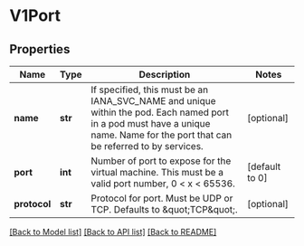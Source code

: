 # V1Port

## Properties
Name | Type | Description | Notes
------------ | ------------- | ------------- | -------------
**name** | **str** | If specified, this must be an IANA_SVC_NAME and unique within the pod. Each named port in a pod must have a unique name. Name for the port that can be referred to by services. | [optional] 
**port** | **int** | Number of port to expose for the virtual machine. This must be a valid port number, 0 &lt; x &lt; 65536. | [default to 0]
**protocol** | **str** | Protocol for port. Must be UDP or TCP. Defaults to \&quot;TCP\&quot;. | [optional] 

[[Back to Model list]](../README.md#documentation-for-models) [[Back to API list]](../README.md#documentation-for-api-endpoints) [[Back to README]](../README.md)


